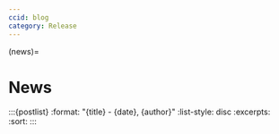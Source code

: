 ```yaml
---
ccid: blog
category: Release
---
```


(news)=
# News

:::{postlist}
:format: "{title} - {date}, {author}"
:list-style: disc
:excerpts:
:sort:
:::
